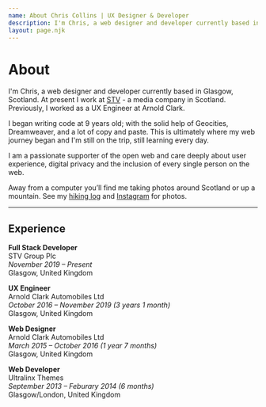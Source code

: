 ```yaml
---
name: About Chris Collins | UX Designer & Developer
description: I'm Chris, a web designer and developer currently based in Glasgow, Scotland.
layout: page.njk
---
```


# About

I'm Chris, a web designer and developer currently based in Glasgow, Scotland. At present I work at [STV](https://www.stv.tv) - a media company in Scotland. Previously, I worked as a UX Engineer at Arnold Clark. 

I began writing code at 9 years old; with the solid help of Geocities, Dreamweaver, and a lot of copy and paste. This is ultimately where my web journey began and I'm still on the trip, still learning every day. 
 
I am a passionate supporter of the open web and care deeply about user experience, digital privacy and the inclusion of every single person on the web. 

Away from a computer you’ll find me taking photos around Scotland or up a mountain. See my [hiking log](/log) and [Instagram](https://www.instagram.com/scottishstoater) for photos. 

--- 

## Experience 

**Full Stack Developer**  
STV Group Plc  
*November 2019 – Present*    
Glasgow, United Kingdom  

**UX Engineer**  
Arnold Clark Automobiles Ltd  
*October 2016 – November 2019 (3 years 1 month)*   
Glasgow, United Kingdom  

**Web Designer**  
Arnold Clark Automobiles Ltd  
*March 2015 – October 2016 (1 year 7 months)*  
Glasgow, United Kingdom  

**Web Developer**  
Ultralinx Themes  
*September 2013 – Feburary 2014 (6 months)*  
Glasgow/London, United Kingdom  

